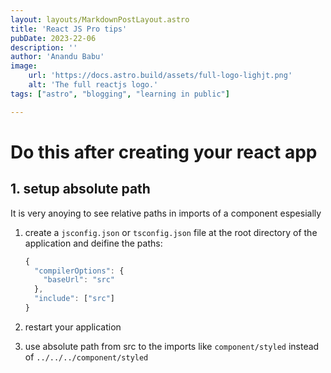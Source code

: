 ```yaml
---
layout: layouts/MarkdownPostLayout.astro
title: 'React JS Pro tips'
pubDate: 2023-22-06
description: ''
author: 'Anandu Babu'
image:
    url: 'https://docs.astro.build/assets/full-logo-lighjt.png' 
    alt: 'The full reactjs logo.'
tags: ["astro", "blogging", "learning in public"]

---
```


# Do this after creating your react app

## 1. setup absolute path

It is very anoying to see relative paths in imports of a component espesially

1. create a `jsconfig.json` or `tsconfig.json` file at the root directory of the application and deifine the paths:

   ```js
   {
     "compilerOptions": {
       "baseUrl": "src"
     },
     "include": ["src"]
   }
   ```

2. restart your application

3. use absolute path from src to the imports like `component/styled` instead of `../../../component/styled`
